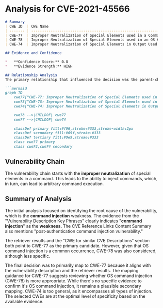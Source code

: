 # Analysis for CVE-2021-45566

```markdown
# Summary
| CWE ID  | CWE Name                                                                                                        | Confidence | CWE Abstraction Level | CWE Vulnerability Mapping Label | CWE-Vulnerability Mapping Notes |
| ------- | --------------------------------------------------------------------------------------------------------------- | ---------- | ----------------------- | ----------------------------- | ------------------------------- |
| CWE-77  | Improper Neutralization of Special Elements used in a Command ('Command Injection')                                 | 1.0        | Class                   | Primary                       | Allowed-with-Review             |
| CWE-78  | Improper Neutralization of Special Elements used in an OS Command ('OS Command Injection')                       | 0.7        | Base                    | Secondary                     | Allowed                         |
| CWE-74  | Improper Neutralization of Special Elements in Output Used by a Downstream Component ('Injection')                 | 0.5        | Class                   | Secondary                     | Discouraged                     |

## Evidence and Confidence

*   **Confidence Score:** 0.8
*   **Evidence Strength:** HIGH

## Relationship Analysis
The primary relationship that influenced the decision was the parent-child relationship between CWE-77 and CWE-78. While the vulnerability description specifies "**command injection**," it does not explicitly state whether it is OS command injection or some other form of command injection. CWE-77, being a class-level CWE, is more general than CWE-78 (Base). The tool's retriever results also strongly suggest CWE-77. CWE-74 is a parent of CWE-77, but it's too general and discouraged by MITRE.

```mermaid
graph TD
    cwe77["CWE-77: Improper Neutralization of Special Elements used in a Command ('Command Injection')"]
    cwe78["CWE-78: Improper Neutralization of Special Elements used in an OS Command ('OS Command Injection')"]
    cwe74["CWE-74: Improper Neutralization of Special Elements in Output Used by a Downstream Component ('Injection')"]

    cwe78 -->|CHILDOF| cwe77
    cwe77 -->|CHILDOF| cwe74
    
    classDef primary fill:#f96,stroke:#333,stroke-width:2px
    classDef secondary fill:#69f,stroke:#333
    classDef tertiary fill:#9e9,stroke:#333
    class cwe77 primary
    class cwe78,cwe74 secondary
```

## Vulnerability Chain
The vulnerability chain starts with the **improper neutralization** of special elements in a command. This leads to the ability to inject commands, which, in turn, can lead to arbitrary command execution.

## Summary of Analysis
The initial analysis focused on identifying the root cause of the vulnerability, which is the **command injection** weakness. The evidence from the "Vulnerability Description Key Phrases" clearly indicates "**command injection**" as the **weakness**. The CVE Reference Links Content Summary also mentions "post-authentication command injection vulnerability."

The retriever results and the "CWE for similar CVE Descriptions" section both point to CWE-77 as the primary candidate. However, given that OS command injection is a common occurrence, CWE-78 was also considered, although less specific.

The final decision was to primarily map to CWE-77 because it aligns with the vulnerability description and the retriever results. The mapping guidance for CWE-77 suggests reviewing whether OS command injection (CWE-78) is more appropriate. While there's no specific evidence to confirm it's OS command injection, it remains a plausible secondary mapping. CWE-74 is too general, as it encompasses all types of injection. The selected CWEs are at the optimal level of specificity based on the available evidence.
```